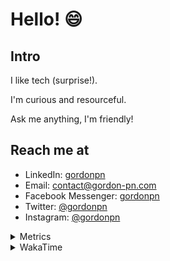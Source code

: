 # Hello! 😄

## Intro

I like tech (surprise!).

I'm curious and resourceful.

Ask me anything, I'm friendly!

## Reach me at

- LinkedIn: [gordonpn](https://www.linkedin.com/in/gordonpn/)
- Email: [contact@gordon-pn.com](mailto:contact@gordon-pn.com)
- Facebook Messenger: [gordonpn](https://www.messenger.com/t/Gordonpn)
- Twitter: [@gordonpn](https://twitter.com/Gordonpn)
- Instagram: [@gordonpn](https://www.instagram.com/gordonpn/)

<details>
  <summary>Metrics</summary>

  <img align="center" src="https://github.com/gordonpn/gordonpn/blob/master/github-metrics.svg" alt="GitHub Metrics">

</details>

<details>
  <summary>WakaTime</summary>

  <!--START_SECTION:waka-->
📊 **This Week I Spent My Time On** 

```text
💬 Programming Languages: 
Brazil Dependency Config 27 mins             █████████░░░░░░░░░░░░░░░░   35.18 % 
Java                     19 mins             ██████░░░░░░░░░░░░░░░░░░░   25.77 % 
Properties               15 mins             █████░░░░░░░░░░░░░░░░░░░░   20.71 % 
Java Properties          7 mins              ██░░░░░░░░░░░░░░░░░░░░░░░   09.37 % 
brazil-config            3 mins              █░░░░░░░░░░░░░░░░░░░░░░░░   04.37 % 

🔥 Editors: 
IntelliJ IDEA            1 hr 17 mins        █████████████████████████   100.00 % 
```


 Last Updated on 08/12/2024 16:25:28 UTC
<!--END_SECTION:waka-->
</details>
